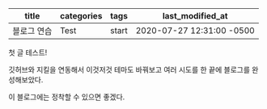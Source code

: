 | title       | categories | tags  | last_modified_at          |
| ----------- | ---------- | ----- | ------------------------- |
| 블로그 연습 | Test       | start | 2020-07-27 12:31:00 -0500 |

첫 글 테스트!

깃허브와 지킬을 연동해서 이것저것 테마도 바꿔보고 여러 시도를 한 끝에 블로그를 완성해보았다. 

이 블로그에는 정착할 수 있으면 좋겠다. 

